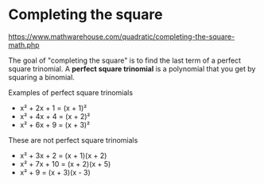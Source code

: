 # Completing the square

https://www.mathwarehouse.com/quadratic/completing-the-square-math.php

The goal of "completing the square" is to find the last term of a perfect square trinomial. A **perfect square trinomial** is a polynomial that you get by squaring a binomial.

Examples of perfect square trinomials
- x² + 2x + 1 = (x + 1)²
- x² + 4x + 4 = (x + 2)²
- x² + 6x + 9 = (x + 3)²

These are not perfect square trinomials
- x² + 3x +  2 = (x + 1)(x + 2)
- x² + 7x + 10 = (x + 2)(x + 5)
- x² + 9       = (x + 3)(x - 3)
